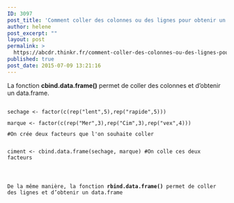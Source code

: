 ```yaml
---
ID: 3097
post_title: 'Comment coller des colonnes ou des lignes pour obtenir un data.frame ? : cbind.data.frame, rbind.data.frame'
author: helene
post_excerpt: ""
layout: post
permalink: >
  https://abcdr.thinkr.fr/comment-coller-des-colonnes-ou-des-lignes-pour-obtenir-un-data-frame-cbind-data-frame-rbind-data-frame/
published: true
post_date: 2015-07-09 13:21:16
---
```

<p>La fonction <strong>cbind.data.frame()</strong> permet de coller des colonnes et d’obtenir un data.frame.</p><p> <pre><code><br />sechage &lt;- factor(c(rep("lent",5),rep("rapide",5)))</p><p>marque &lt;- factor(c(rep("Mer",3),rep("Cim",3),rep("vex",4)))</p><p>#On crée deux facteurs que l'on souhaite coller</p><p><br />ciment &lt;- cbind.data.frame(sechage, marque) #On colle ces deux facteurs</p><p></pre> </p><p>De la même manière, la fonction <strong>rbind.data.frame()</strong> permet de coller des lignes et d’obtenir un data.frame</p>